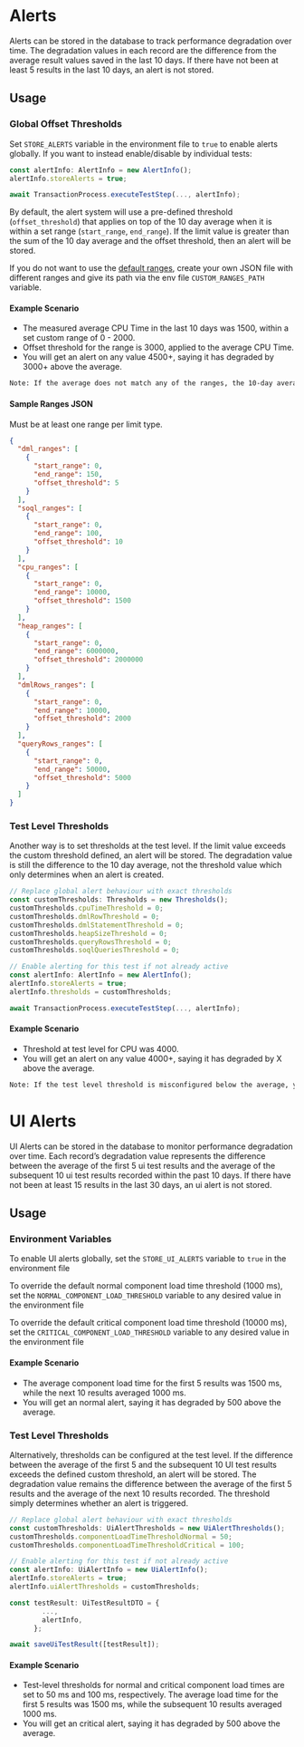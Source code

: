 # Alerts

Alerts can be stored in the database to track performance degradation over time. The degradation values in each record are the difference from the average result values saved in the last 10 days. If there have not been at least 5 results in the last 10 days, an alert is not stored.

## Usage

### Global Offset Thresholds

Set `STORE_ALERTS` variable in the environment file to `true` to enable alerts globally. If you want to instead enable/disable by individual tests:

```ts
const alertInfo: AlertInfo = new AlertInfo();
alertInfo.storeAlerts = true;

await TransactionProcess.executeTestStep(..., alertInfo);
```

By default, the alert system will use a pre-defined threshold (`offset_threshold`) that applies on top of the 10 day average when it is within a set range (`start_range`, `end_range`). If the limit value is greater than the sum of the 10 day average and the offset threshold, then an alert will be stored.

If you do not want to use the [default ranges](https://github.com/apex-dev-tools/benchmarker/blob/797a57ac45712f079b4a0ce86a15a02f0f12a3b8/src/services/defaultRanges.ts), create your own JSON file with different ranges and give its path via the env file `CUSTOM_RANGES_PATH` variable.

#### Example Scenario

* The measured average CPU Time in the last 10 days was 1500, within a set custom range of 0 - 2000.
* Offset threshold for the range is 3000, applied to the average CPU Time.
* You will get an alert on any value 4500+, saying it has degraded by 3000+ above the average.

```txt
Note: If the average does not match any of the ranges, the 10-day average becomes the threshold. To avoid issues, ensure you have ranges that apply from zero up to governor limits.
```

#### Sample Ranges JSON

Must be at least one range per limit type.

```json
{
  "dml_ranges": [
    {
      "start_range": 0,
      "end_range": 150,
      "offset_threshold": 5
    }
  ],
  "soql_ranges": [
    {
      "start_range": 0,
      "end_range": 100,
      "offset_threshold": 10
    }
  ],
  "cpu_ranges": [
    {
      "start_range": 0,
      "end_range": 10000,
      "offset_threshold": 1500
    }
  ],
  "heap_ranges": [
    {
      "start_range": 0,
      "end_range": 6000000,
      "offset_threshold": 2000000
    }
  ],
  "dmlRows_ranges": [
    {
      "start_range": 0,
      "end_range": 10000,
      "offset_threshold": 2000
    }
  ],
  "queryRows_ranges": [
    {
      "start_range": 0,
      "end_range": 50000,
      "offset_threshold": 5000
    }
  ]
}
```

### Test Level Thresholds

Another way is to set thresholds at the test level. If the limit value exceeds the custom threshold defined, an alert will be stored. The degradation value is still the difference to the 10 day average, not the threshold value which only determines when an alert is created.

```ts
// Replace global alert behaviour with exact thresholds
const customThresholds: Thresholds = new Thresholds();
customThresholds.cpuTimeThreshold = 0;
customThresholds.dmlRowThreshold = 0;
customThresholds.dmlStatementThreshold = 0;
customThresholds.heapSizeThreshold = 0;
customThresholds.queryRowsThreshold = 0;
customThresholds.soqlQueriesThreshold = 0;

// Enable alerting for this test if not already active
const alertInfo: AlertInfo = new AlertInfo();
alertInfo.storeAlerts = true;
alertInfo.thresholds = customThresholds;

await TransactionProcess.executeTestStep(..., alertInfo);
```

#### Example Scenario

* Threshold at test level for CPU was 4000.
* You will get an alert on any value 4000+, saying it has degraded by X above the average.

```txt
Note: If the test level threshold is misconfigured below the average, you get an alert with a value of 0. Recommend filtering out zero alerts when querying for new records.
```
# UI Alerts

UI Alerts can be stored in the database to monitor performance degradation over time. Each record’s degradation value represents the difference between the average of the first 5 ui test results and the average of the subsequent 10 ui test results recorded within the past 10 days. If there have not been at least 15 results in the last 30 days, an ui alert is not stored.

## Usage

### Environment Variables

To enable UI alerts globally, set the `STORE_UI_ALERTS` variable to `true` in the environment file

To override the default normal component load time threshold (1000 ms), set the `NORMAL_COMPONENT_LOAD_THRESHOLD` variable to any desired value in the environment file

To override the default critical component load time threshold (10000 ms), set the `CRITICAL_COMPONENT_LOAD_THRESHOLD` variable to any desired value in the environment file

#### Example Scenario

* The average component load time for the first 5 results was 1500 ms, while the next 10 results averaged 1000 ms.
* You will get an normal alert, saying it has degraded by 500 above the average.

### Test Level Thresholds

Alternatively, thresholds can be configured at the test level. If the difference between the average of the first 5 and the subsequent 10 UI test results exceeds the defined custom threshold, an alert will be stored. The degradation value remains the difference between the average of the first 5 results and the average of the next 10 results recorded. The threshold simply determines whether an alert is triggered.

```ts
// Replace global alert behaviour with exact thresholds
const customThresholds: UiAlertThresholds = new UiAlertThresholds();
customThresholds.componentLoadTimeThresholdNormal = 50;
customThresholds.componentLoadTimeThresholdCritical = 100;

// Enable alerting for this test if not already active
const alertInfo: UiAlertInfo = new UiAlertInfo();
alertInfo.storeAlerts = true;
alertInfo.uiAlertThresholds = customThresholds;

const testResult: UiTestResultDTO = {
        ...,
        alertInfo,
      };

await saveUiTestResult([testResult]);
```
#### Example Scenario

* Test-level thresholds for normal and critical component load times are set to 50 ms and 100 ms, respectively. The average load time for the first 5 results was 1500 ms, while the subsequent 10 results averaged 1000 ms.
* You will get an critical alert, saying it has degraded by 500 above the average.
